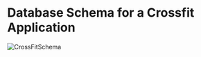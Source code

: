 # Database Schema for a Crossfit Application
![CrossFitSchema](https://github.com/Seif-Yasser-Ahmed/DataBase-Project/assets/36507806/270f4caa-b6ca-4ca6-9031-75e074314b91)
